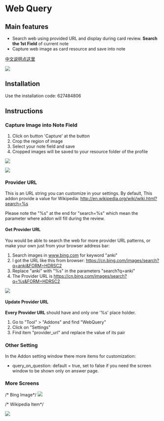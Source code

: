 # Web Query

## Main features
- Search web using provided URL and display during card review. **Search the 1st Field** of current note
- Capture web image as card resource and save into note

[中文说明点这里](https://zhuanlan.zhihu.com/p/32341193)

![](https://raw.githubusercontent.com/upday7/WebQuery/master/screenshots/capture.gif)

## Installation
Use the installation code: 627484806

## Instructions
### Capture Image into Note Field
1. Click on button 'Capture' at the button
2. Crop the region of image
2. Select your note field and save
3. Cropped images will be saved to your resource folder of the profile 

![](https://raw.githubusercontent.com/upday7/WebQuery/master/screenshots/save_cropped_img_to_field.png)


![](https://raw.githubusercontent.com/upday7/WebQuery/master/screenshots/save_cropped_img_to_field_2.png)

### Provider URL
This is an URL string you can customize in your settings. By default, 
This addon provide a value for Wikipedia: http://en.wikipedia.org/wiki/wiki.html?search=%s

Please note the "%s" at the end for "search=%s" which mean the parameter where addon will fill during the review.

#### Get Provider URL
You would be able to search the web for more provider URL patterns, or make your own just from your browser address bar:
1. Search images in www.bing.com for keyword "anki"
2. I got the URL like this from browser: https://cn.bing.com/images/search?q=anki&FORM=HDRSC2
3. Replace "anki" with "%s" in the parameters "search?q=anki"
4. The Provider URL is https://cn.bing.com/images/search?q=%s&FORM=HDRSC2

![](https://raw.githubusercontent.com/upday7/WebQuery/master/screenshots/url_provider.png)

#### Update Provider URL
**Every Provider URL** should have and only one '%s' place holder.

1. Go to "Tool" > "Addons" and find "WebQuery"
2. Click on "Settings"
3. Find item "provider_url" and replace the value of its pair

### Other Setting
In the Addon setting window there more items for customization:
- query_on_question: default = true, set to false if you need the screen window to be shown only on answer page.

### More Screens
/* Bing Image*/
![](https://raw.githubusercontent.com/upday7/WebQuery/master/screenshots/main_bing.png)

/* Wikipedia Item*/

![](https://raw.githubusercontent.com/upday7/WebQuery/master/screenshots/main_wiki.png)
